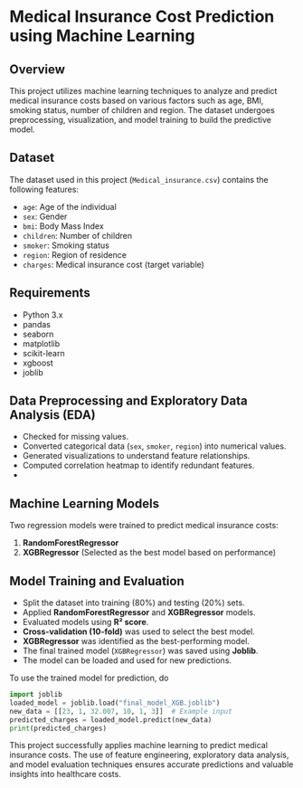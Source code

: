 # Medical Insurance Cost Prediction using Machine Learning

## Overview
This project utilizes machine learning techniques to analyze and predict medical insurance costs based on various factors such as age, BMI, smoking status, number of children and region. The dataset undergoes preprocessing, visualization, and model training to build the predictive model.

## Dataset
The dataset used in this project (`Medical_insurance.csv`) contains the following features:
- `age`: Age of the individual
- `sex`: Gender 
- `bmi`: Body Mass Index
- `children`: Number of children
- `smoker`: Smoking status 
- `region`: Region of residence
- `charges`: Medical insurance cost (target variable)

## Requirements
- Python 3.x
- pandas
- seaborn
- matplotlib
- scikit-learn
- xgboost
- joblib

## Data Preprocessing and Exploratory Data Analysis (EDA)
- Checked for missing values.
- Converted categorical data (`sex`, `smoker`, `region`) into numerical values.
- Generated visualizations to understand feature relationships.
- Computed correlation heatmap to identify redundant features.
- 
## Machine Learning Models
Two regression models were trained to predict medical insurance costs:
1. **RandomForestRegressor**
2. **XGBRegressor** (Selected as the best model based on performance)

## Model Training and Evaluation
- Split the dataset into training (80%) and testing (20%) sets.
- Applied **RandomForestRegressor** and **XGBRegressor** models.
- Evaluated models using **R² score**.
- **Cross-validation (10-fold)** was used to select the best model.
- **XGBRegressor** was identified as the best-performing model.
- The final trained model (`XGBRegressor`) was saved using **Joblib**.
- The model can be loaded and used for new predictions.

To use the trained model for prediction, do
```python
import joblib
loaded_model = joblib.load("final_model_XGB.joblib")
new_data = [[23, 1, 32.007, 10, 1, 3]]  # Example input
predicted_charges = loaded_model.predict(new_data)
print(predicted_charges)
```

This project successfully applies machine learning to predict medical insurance costs. The use of feature engineering, exploratory data analysis, and model evaluation techniques ensures accurate predictions and valuable insights into healthcare costs.
